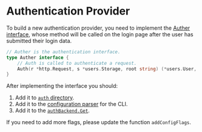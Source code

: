 # Authentication Provider

To build a new authentication provider, you need to implement the [Auther interface](https://github.com/filebrowser/filebrowser/blob/master/auth/auth.go), whose method will be called on the login page after the user has submitted their login data.

```go
// Auther is the authentication interface.
type Auther interface {
	// Auth is called to authenticate a request.
	Auth(r *http.Request, s *users.Storage, root string) (*users.User, error)
}
```

After implementing the interface you should:

1. Add it to [`auth` directory](https://github.com/filebrowser/filebrowser/blob/master/auth).
2. Add it to the [configuration parser](https://github.com/filebrowser/filebrowser/blob/master/cmd/config.go) for the CLI.
3. Add it to the [`authBackend.Get`](https://github.com/filebrowser/filebrowser/blob/master/storage/bolt/auth.go).

If you need to add more flags, please update the function `addConfigFlags`.



